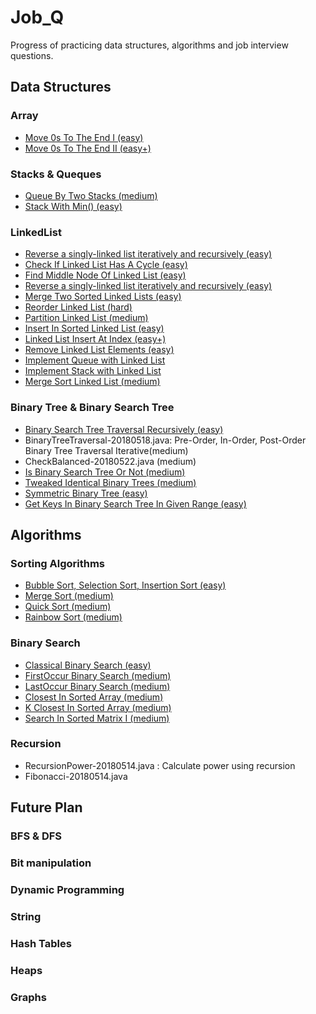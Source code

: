# Job_Q

Progress of practicing data structures, algorithms and job interview questions.

## Data Structures

### Array 
   - [Move 0s To The End I (easy)](./src/arrayRelated/MoveZeroToEnd1.java)
   - [Move 0s To The End II (easy+)](./src/arrayRelated/MoveZeroToEnd2.java)

### Stacks & Queques
   - [Queue By Two Stacks (medium)](./src/queueStackRelated/QueueByTwoStack.java)
   - [Stack With Min() (easy)](./src/queueStackRelated/QueueByTwoStack.java)

### LinkedList
   - [Reverse a singly-linked list iteratively and recursively (easy)](./src/myLinkedList/ReverseLinkedList.java)
   - [Check If Linked List Has A Cycle (easy)](./src/myLinkedList/HasCycle.java)
   - [Find Middle Node Of Linked List (easy)](./src/myLinkedList/FindMidNode.java)
   - [Reverse a singly-linked list iteratively and recursively (easy)](./src/myLinkedList/ReverseLinkedList.java)
   - [Merge Two Sorted Linked Lists (easy)](./src/myLinkedList/Merge2SortedLinkedLists.java)
   - [Reorder Linked List (hard)](./src/myLinkedList/ReOrderLinkedList.java)
   - [Partition Linked List (medium)](./src/myLinkedList/PartitionLinkedList.java)
   - [Insert In Sorted Linked List (easy)](./src/myLinkedList/InsertInSortedLinkedList.java)
   - [Linked List Insert At Index (easy+)](./src/myLinkedList/InsertAtIndex.java)
   - [Remove Linked List Elements (easy)](./src/myLinkedList/RemoveLinkedListElements.java)
   - [Implement Queue with Linked List](./src/myLinkedList/ImplementQueue.java)
   - [Implement Stack with Linked List](./src/myLinkedList/ImplementStack.java)
   - [Merge Sort Linked List (medium)](./src/myLinkedList/MergeSortLinkedList.java)

### Binary Tree & Binary Search Tree
   - [Binary Search Tree Traversal Recursively (easy)](./src/binaryTreeRelated/RecursiveTraversal.java)
   - BinaryTreeTraversal-20180518.java: Pre-Order, In-Order, Post-Order Binary Tree Traversal Iterative(medium)
   - CheckBalanced-20180522.java (medium)
   - [Is Binary Search Tree Or Not (medium)](./src/binaryTreeRelated/IsBinarySearchTree.java)
   - [Tweaked Identical Binary Trees (medium)](./src/binaryTreeRelated/IsTweakedIdentical.java)
   - [Symmetric Binary Tree (easy)](./src/binaryTreeRelated/IsSymmetric.java)
   - [Get Keys In Binary Search Tree In Given Range (easy)](./src/binaryTreeRelated/GetValInGivenRange.java)

## Algorithms

### Sorting Algorithms 
   - [Bubble Sort, Selection Sort, Insertion Sort (easy)](./src/sortingRelated/BasicSorting.java)
   - [Merge Sort (medium)](./src/sortingRelated/MergeSort.java)
   - [Quick Sort (medium)](./src/sortingRelated/QuickSort.java)
   - [Rainbow Sort (medium)](./src/sortingRelated/RainbowSort.java)
   
### Binary Search
   - [Classical Binary Search (easy)](./src/BinarySearchRelated/ClassicalBinarySearch.java)
   - [FirstOccur Binary Search (medium)](./src/BinarySearchRelated/FirstOccurBinarySearch.java)
   - [LastOccur Binary Search (medium)](./src/BinarySearchRelated/LastOccurBinarySearch.java)
   - [Closest In Sorted Array (medium)](./src/BinarySearchRelated/ClosestInSortedArray.java)
   - [K Closest In Sorted Array (medium)](./src/BinarySearchRelated/KClosestInSortedArray.java)
   - [Search In Sorted Matrix I (medium)](./src/BinarySearchRelated/SearchInSortedMatrixI.java)
 
### Recursion
   - RecursionPower-20180514.java : Calculate power using recursion
   - Fibonacci-20180514.java
 
## Future Plan
### BFS & DFS
### Bit manipulation
### Dynamic Programming

### String
### Hash Tables
### Heaps
### Graphs

